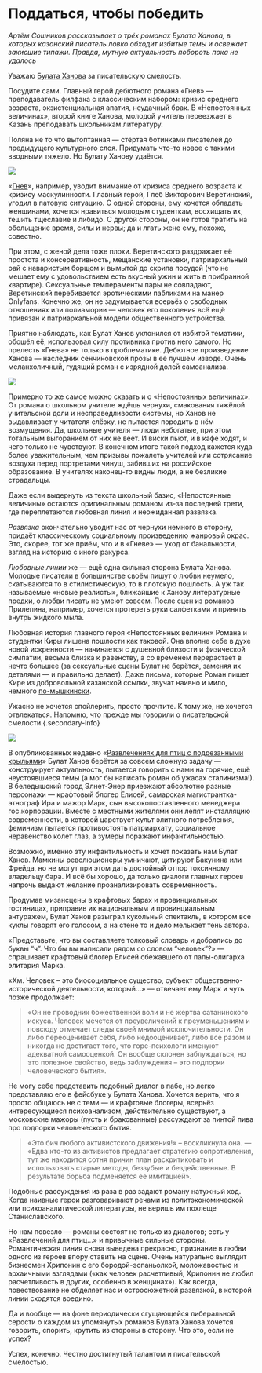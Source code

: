 
# Поддаться, чтобы победить

_Артём Сошников рассказывает о трёх романах Булата Ханова, в которых казанский писатель ловко обходит избитые темы и освежает закисшие типажи. Правда, мутную актуальность побороть пока не удалось_

Уважаю [Булата Ханова][1] за писательскую смелость.

Посудите сами. Главный герой дебютного романа «Гнев» — преподаватель филфака с классическим набором: кризис среднего возраста, экзистенциальная апатия, неудачный брак. В «Непостоянных величинах», второй книге Ханова, молодой учитель переезжает в Казань преподавать школьникам литературу.

Поляна не то что вытоптанная — стёртая ботинками писателей до предыдущего культурного слоя. Придумать что-то новое с такими вводными тяжело. Но Булату Ханову удаётся.

![][image-1]

«[Гнев][2]», например, уводит внимание от кризиса среднего возраста к кризису маскулинности. Главный герой, Глеб Викторович Веретинский, угодил в патовую ситуацию. С одной стороны, ему хочется обладать женщинами, хочется нравиться молодым студенткам, восхищать их, тешить тщеславие и либидо. С другой стороны, он не готов тратить на обольщение время, силы и нервы; да и лгать жене ему, похоже, совестно.

При этом, с женой дела тоже плохи. Веретинского раздражает её простота и консервативность, мещанские установки, патриархальный рай с наваристым борщом и вымытой до скрипа посудой (что не мешает ему с удовольствием есть вкусный ужин и жить в прибранной квартире). Сексуальные темпераменты пары не совпадают, Веретинский перебивается эротическими пабликами на манер Onlyfans. Конечно же, он не задумывается всерьёз о свободных отношениях или полиамории — человек его поколения всё ещё привязан к патриархальной модели общественного устройства.

Приятно наблюдать, как Булат Ханов уклонился от избитой тематики, обошёл её, использовал силу противника против него самого. Но прелесть «Гнева» не только в проблематике. Дебютное произведение Ханова — наследник сенчиновской прозы в её лучшем изводе. Очень меланхоличный, гудящий роман с изрядной долей самоанализа.

![][image-2]

Примерно то же самое можно сказать и о «[Непостоянных величинах][3]». От романа о школьном учителе ждёшь чернухи, смакования тяжёлой учительской доли и несправедливости системы, но Ханов не выдавливает у читателя слёзку, не пытается породить в нём возмущения. Да, школьные учителя — люди небогатые, при этом тотальным выгоранием от них не веет. И виски пьют, и в кафе ходят, и чего только не чувствуют. В конечном итоге такой подход кажется куда более уважительным, чем призывы пожалеть учителей или сотрясание воздуха перед портретами чинуш, забивших на российское образование. В учителях наконец-то видны люди, а не безликие страдальцы.

Даже если выдернуть из текста школьный базис, «Непостоянные величины» остаются оригинальным романом из-за последней трети, где переплетаются любовная линия и неожиданная развязка. 

_Развязка_ окончательно уводит нас от чернухи немного в сторону, придаёт классическому социальному произведению жанровый окрас. Это, скорее, тот же приём, что и в «Гневе» — уход от банальности, взгляд на историю с иного ракурса.

_Любовные линии_ же — ещё одна сильная сторона Булата Ханова. Молодые писатели в большинстве своём пишут о любви неумело, скатываются то в стилистическую, то в плотскую пошлость. А уж так называемые «новые реалисты», ближайшие к Ханову литературные предки, о любви писать не умеют совсем. После сцен из романов Прилепина, например, хочется протереть руки салфетками и принять внутрь жидкого мыла.

Любовная история главного героя «Непостоянных величин» Романа и студентки Киры лишена пошлости как таковой. Она вполне себе в духе новой искренности — начинается с душевной близости и физической симпатии, весьма близка к равенству, а со временем перерастает в нечто большее (за сексуальные сцены Булат не берётся, заменяя их деталями — и правильно делает). Даже письма, которые Роман пишет Кире из добровольной казанской ссылки, звучат наивно и мило, немного [по-мышкински][4]. 

Ужасно не хочется спойлерить, просто прочтите. К тому же, не хочется отвлекаться. Напомню, что прежде мы говорили о писательской смелости.{.secondary-info}

![][image-3]

В опубликованных недавно «[Развлечениях для птиц с подрезанными крыльями][5]» Булат Ханов берётся за совсем сложную задачу — конструирует актуальность, пытается говорить с нами на горячие, ещё неустоявшиеся темы (а мог бы написать роман об ужасах сталинизма!). В беледышский город Элнет-Энер приезжают абсолютно разные персонажи — крафтовый блогер Елисей, самарская магистрантка-этнограф Ира и мажор Марк, сын высокопоставленного менеджера гос.корпорации. Вместе с местными жителями они лепят инсталляцию современности, в которой царствует культ элитного потребления, феминизм пытается противостоять патриархату, социальное неравенство колет глаз, а зумеры поражают инфантильностью.

Возможно, именно эту инфантильность и хочет показать нам Булат Ханов. Мамкины революционеры умничают, цитируют Бакунина или Фрейда, но не могут при этом дать достойный отпор токсичному владельцу бара. И всё бы хорошо, да только диалоги главных героев напрочь выдают желание проанализировать современность.

Продумав мизансцены в крафтовых барах и провинциальных гостиницах, приправив их национальным и провинциальным антуражем, Булат Ханов разыграл кукольный спектакль, в котором все куклы говорят его голосом, а на стене то и дело мелькает тень автора.

«Представьте, что вы составляете толковый словарь и добрались до буквы “ч”. Что бы вы написали рядом со словом “человек”?» — спрашивает крафтовый блогер Елисей сбежавшего от папы-олигарха элитария Марка.

«Хм. Человек – это биосоциальное существо, субъект общественно-исторической деятельности, который…» — отвечает ему Марк и чуть позже продолжает: 

> «Он не проводник божественной воли и не жертва сатанинского искуса. Человек мечется от преувеличений к преуменьшениям и повсюду отмечает следы своей мнимой исключительности. Он либо переоценивает себя, либо недооценивает, либо все разом и никогда не достигает того, что горе-психологи именуют адекватной самооценкой. Он вообще склонен заблуждаться, но это полезное свойство, ведь заблуждения – это подпорки человеческого бытия».

Не могу себе представить подобный диалог в пабе, но легко представляю его в фейсбуке у Булата Ханова. Хочется верить, что я просто общаюсь не с теми — и крафтовые блогеры, всерьёз интересующиеся психоанализом, действительно существуют, а московские мажоры (пусть и бракованные) рассуждают за пинтой пива про подпорки человеческого бытия. 

> «Это бич любого активистского движения!» – воскликнула она. — «Едва кто-то из активистов предлагает стратегию сопротивления, тут же находится сотня причин план раскритиковать и использовать старые методы, беззубые и бездейственные. В результате борьба подменяется ее имитацией».

Подобные рассуждения из раза в раз задают роману натужный ход. Когда наивные герои разговаривают речами из политэкономической или психоаналитической литературы, не веришь им похлеще Станиславского.

Но нам повезло — романы состоят не только из диалогов; есть у «Развлечений для птиц…» и привычные сильные стороны. Романтическая линия снова выведена прекрасно, признание в любви одного из героев впору ставить на сцене. Очень натурально выглядит бизнесмен Хрипонин с его бородой-эспаньолкой, моложавостью и архаичными взглядами («как человек расчетливый, Хрипонин не любил расчетливость в других, особенно в женщинах»). Как всегда, повествование не обделяет нас и остросюжетной развязкой, в которой линии сходятся воедино.

Да и вообще — на фоне периодически сгущающейся либеральной серости о каждом из упомянутых романов Булата Ханова хочется говорить, спорить, крутить из стороны в сторону. Что это, если не успех?

Успех, конечно. Честно достигнутый талантом и писательской смелостью.

[1]:	https://www.facebook.com/profile.php?id=100007180516684
[2]:	https://eksmo.ru/book/gnev-ITD947109/
[3]:	https://eksmo.ru/book/nepostoyannye-velichiny-ITD992766/
[4]:	https://chernotrop.reviews/how-dare-idiot
[5]:	https://eksmo.ru/book/razvlecheniya-dlya-ptits-s-podrezannymi-krylyami-ITD1107823/

[image-1]:	http://chernotrop.soshnikov.space/img/khanov-gnev-cover.jpg
[image-2]:	http://chernotrop.soshnikov.space/img/khanov-multable-cover.jpg
[image-3]:	http://chernotrop.soshnikov.space/img/khanov-birds-cover.jpg